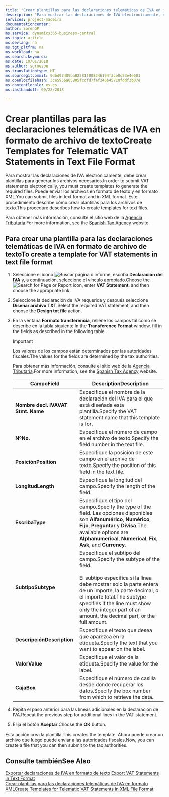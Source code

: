 ```yaml
---
title: "Crear plantillas para las declaraciones telemáticas de IVA en formato de archivo de texto"
description: "Para mostrar las declaraciones de IVA electrónicamente, debe crear plantillas para generar los archivos necesarios. Puede enviar los archivos en formato de texto y en formato XML. Este procedimiento describe cómo crear plantillas para los archivos de texto."
services: project-madeira
documentationcenter: 
author: SorenGP
ms.service: dynamics365-business-central
ms.topic: article
ms.devlang: na
ms.tgt_pltfrm: na
ms.workload: na
ms.search.keywords: 
ms.date: 10/01/2018
ms.author: sgroespe
ms.translationtype: HT
ms.sourcegitcommit: 9dbd92409ba02281f008246194f3ce0c53e4e001
ms.openlocfilehash: 3ce5956a05805fccfd7faf246b45710fddf3b07e
ms.contentlocale: es-es
ms.lasthandoff: 09/28/2018

---
```

# <a name="create-templates-for-telematic-vat-statements-in-text-file-format"></a><span data-ttu-id="86ebd-105">Crear plantillas para las declaraciones telemáticas de IVA en formato de archivo de texto</span><span class="sxs-lookup"><span data-stu-id="86ebd-105">Create Templates for Telematic VAT Statements in Text File Format</span></span>
<span data-ttu-id="86ebd-106">Para mostrar las declaraciones de IVA electrónicamente, debe crear plantillas para generar los archivos necesarios.</span><span class="sxs-lookup"><span data-stu-id="86ebd-106">In order to submit VAT statements electronically, you must create templates to generate the required files.</span></span> <span data-ttu-id="86ebd-107">Puede enviar los archivos en formato de texto y en formato XML.</span><span class="sxs-lookup"><span data-stu-id="86ebd-107">You can submit files in text format and in XML format.</span></span> <span data-ttu-id="86ebd-108">Este procedimiento describe cómo crear plantillas para los archivos de texto.</span><span class="sxs-lookup"><span data-stu-id="86ebd-108">This procedure describes how to create templates for text files.</span></span>  

<span data-ttu-id="86ebd-109">Para obtener más información, consulte el sitio web de la [Agencia Tributaria](https://go.microsoft.com/fwlink/?LinkID=238181).</span><span class="sxs-lookup"><span data-stu-id="86ebd-109">For more information, see the [Spanish Tax Agency](https://go.microsoft.com/fwlink/?LinkID=238181) website.</span></span>  

## <a name="to-create-a-template-for-vat-statements-in-text-file-format"></a><span data-ttu-id="86ebd-110">Para crear una plantilla para las declaraciones telemáticas de IVA en formato de archivo de texto</span><span class="sxs-lookup"><span data-stu-id="86ebd-110">To create a template for VAT statements in text file format</span></span>  

1.  <span data-ttu-id="86ebd-111">Seleccione el icono ![Buscar página o informe](../../media/ui-search/search_small.png "icono Buscar página o informe"), escriba **Declaración del IVA** y, a continuación, seleccione el vínculo apropiado.</span><span class="sxs-lookup"><span data-stu-id="86ebd-111">Choose the ![Search for Page or Report](../../media/ui-search/search_small.png "Search for Page or Report icon") icon, enter **VAT Statement**, and then choose the appropriate link.</span></span>  
2.  <span data-ttu-id="86ebd-112">Seleccione la declaración de IVA requerida y después seleccione **Diseñar archivo TXT**.</span><span class="sxs-lookup"><span data-stu-id="86ebd-112">Select the required VAT statement, and then choose the **Design txt file** action.</span></span>  
3.  <span data-ttu-id="86ebd-113">En la ventana **Formato transferencia**, rellene los campos tal como se describe en la tabla siguiente.</span><span class="sxs-lookup"><span data-stu-id="86ebd-113">In the **Transference Format** window, fill in the fields as described in the following table.</span></span>  

    > [!IMPORTANT]  
    >  <span data-ttu-id="86ebd-114">Los valores de los campos están determinados por las autoridades fiscales.</span><span class="sxs-lookup"><span data-stu-id="86ebd-114">The values for the fields are determined by the tax authorities.</span></span>  
    >   
    >  <span data-ttu-id="86ebd-115">Para obtener más información, consulte el sitio web de la [Agencia Tributaria](https://go.microsoft.com/fwlink/?LinkID=238181).</span><span class="sxs-lookup"><span data-stu-id="86ebd-115">For more information, see the [Spanish Tax Agency](https://go.microsoft.com/fwlink/?LinkID=238181) website.</span></span>  

    |<span data-ttu-id="86ebd-116">Campo</span><span class="sxs-lookup"><span data-stu-id="86ebd-116">Field</span></span>|<span data-ttu-id="86ebd-117">Description</span><span class="sxs-lookup"><span data-stu-id="86ebd-117">Description</span></span>|  
    |---------------------------------|---------------------------------------|  
    |<span data-ttu-id="86ebd-118">**Nombre decl. IVA**</span><span class="sxs-lookup"><span data-stu-id="86ebd-118">**VAT Stmt. Name**</span></span>|<span data-ttu-id="86ebd-119">Especifique el nombre de la declaración del IVA para el que está diseñada esta plantilla.</span><span class="sxs-lookup"><span data-stu-id="86ebd-119">Specify the VAT statement name that this template is for.</span></span>|  
    |<span data-ttu-id="86ebd-120">**Nº**</span><span class="sxs-lookup"><span data-stu-id="86ebd-120">**No.**</span></span>|<span data-ttu-id="86ebd-121">Especifique el número de campo en el archivo de texto.</span><span class="sxs-lookup"><span data-stu-id="86ebd-121">Specify the field number in the text file.</span></span>|  
    |<span data-ttu-id="86ebd-122">**Posición**</span><span class="sxs-lookup"><span data-stu-id="86ebd-122">**Position**</span></span>|<span data-ttu-id="86ebd-123">Especifique la posición de este campo en el archivo de texto.</span><span class="sxs-lookup"><span data-stu-id="86ebd-123">Specify the position of this field in the text file.</span></span>|  
    |<span data-ttu-id="86ebd-124">**Longitud**</span><span class="sxs-lookup"><span data-stu-id="86ebd-124">**Length**</span></span>|<span data-ttu-id="86ebd-125">Especifique la longitud del campo.</span><span class="sxs-lookup"><span data-stu-id="86ebd-125">Specify the length of the field.</span></span>|  
    |<span data-ttu-id="86ebd-126">**Escriba**</span><span class="sxs-lookup"><span data-stu-id="86ebd-126">**Type**</span></span>|<span data-ttu-id="86ebd-127">Especifique el tipo del campo.</span><span class="sxs-lookup"><span data-stu-id="86ebd-127">Specify the type of the field.</span></span> <span data-ttu-id="86ebd-128">Las opciones disponibles son **Alfanumérico**, **Numérico**, **Fijo**, **Preguntar** y **Divisa**.</span><span class="sxs-lookup"><span data-stu-id="86ebd-128">The available options are **Alphanumerical**, **Numerical**, **Fix**, **Ask**, and **Currency**.</span></span>|  
    |<span data-ttu-id="86ebd-129">**Subtipo**</span><span class="sxs-lookup"><span data-stu-id="86ebd-129">**Subtype**</span></span>|<span data-ttu-id="86ebd-130">Especifique el subtipo del campo.</span><span class="sxs-lookup"><span data-stu-id="86ebd-130">Specify the subtype of the field.</span></span><br /><br /> <span data-ttu-id="86ebd-131">El subtipo especifica si la línea debe mostrar solo la parte entera de un importe, la parte decimal, o el importe total.</span><span class="sxs-lookup"><span data-stu-id="86ebd-131">The subtype specifies if the line must show only the integer part of an amount, the decimal part, or the full amount.</span></span>|  
    |<span data-ttu-id="86ebd-132">**Descripción**</span><span class="sxs-lookup"><span data-stu-id="86ebd-132">**Description**</span></span>|<span data-ttu-id="86ebd-133">Especifique el texto que desea que aparezca en la etiqueta.</span><span class="sxs-lookup"><span data-stu-id="86ebd-133">Specify the text that you want to appear on the label.</span></span>|  
    |<span data-ttu-id="86ebd-134">**Valor**</span><span class="sxs-lookup"><span data-stu-id="86ebd-134">**Value**</span></span>|<span data-ttu-id="86ebd-135">Especifique el valor de la etiqueta.</span><span class="sxs-lookup"><span data-stu-id="86ebd-135">Specify the value for the label.</span></span>|  
    |<span data-ttu-id="86ebd-136">**Caja**</span><span class="sxs-lookup"><span data-stu-id="86ebd-136">**Box**</span></span>|<span data-ttu-id="86ebd-137">Especifique el número de casilla desde donde recuperar los datos.</span><span class="sxs-lookup"><span data-stu-id="86ebd-137">Specify the box number from which to retrieve the data.</span></span>|  

4.  <span data-ttu-id="86ebd-138">Repita el paso anterior para las líneas adicionales en la declaración de IVA.</span><span class="sxs-lookup"><span data-stu-id="86ebd-138">Repeat the previous step for additional lines in the VAT statement.</span></span>  
5.  <span data-ttu-id="86ebd-139">Elija el botón **Aceptar**.</span><span class="sxs-lookup"><span data-stu-id="86ebd-139">Choose the **OK** button.</span></span>  

<span data-ttu-id="86ebd-140">Esta acción crea la plantilla.</span><span class="sxs-lookup"><span data-stu-id="86ebd-140">This creates the template.</span></span> <span data-ttu-id="86ebd-141">Ahora puede crear un archivo que luego puede enviar a las autoridades fiscales.</span><span class="sxs-lookup"><span data-stu-id="86ebd-141">Now, you can create a file that you can then submit to the tax authorities.</span></span>  

## <a name="see-also"></a><span data-ttu-id="86ebd-142">Consulte también</span><span class="sxs-lookup"><span data-stu-id="86ebd-142">See Also</span></span>  
 <span data-ttu-id="86ebd-143">[Exportar declaraciones de IVA en formato de texto](how-to-export-vat-statements-in-text-format.md) </span><span class="sxs-lookup"><span data-stu-id="86ebd-143">[Export VAT Statements in Text Format](how-to-export-vat-statements-in-text-format.md) </span></span>  
 [<span data-ttu-id="86ebd-144">Crear plantillas para las declaraciones telemáticas de IVA en formato XML</span><span class="sxs-lookup"><span data-stu-id="86ebd-144">Create Templates for Telematic VAT Statements in XML File Format</span></span>](how-to-create-templates-for-telematic-vat-statements-in-xml-file-format.md)

